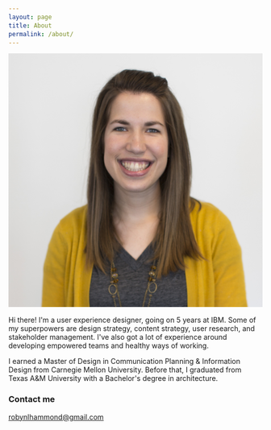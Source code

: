 ```yaml
---
layout: page
title: About
permalink: /about/
---
```


![photo of Robyn](images/robyn-pic3_small.jpg)

Hi there! I'm a user experience designer, going on 5 years at IBM. Some of my superpowers are design strategy, content strategy, user research, and stakeholder management. I've also got a lot of experience around developing empowered teams and healthy ways of working.

I earned a Master of Design in Communication Planning & Information Design from Carnegie Mellon University. Before that, I graduated from Texas A&M University with a Bachelor's degree in architecture.

### Contact me

[robynlhammond@gmail.com](mailto:robynlhammond@gmail.com)
